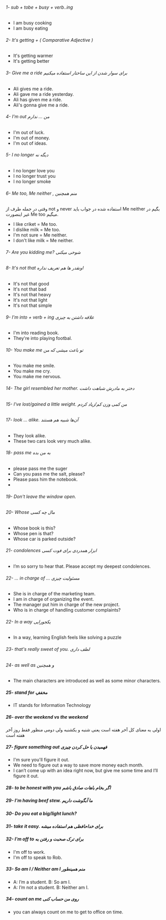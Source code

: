 ###### 1- sub + tobe + busy + verb..ing
- I am busy cooking
- I am busy eating

###### 2- It's getting + ( Comparative Adjective )
- It's getting warmer
- It's getting better

###### 3- Give me a ride برای سوار شدن از این ساختار استفاده میکنیم
- Ali gives me a ride.
- Ali gave me a ride yesterday.
- Ali has given me a ride.
- Ali's gonna give me a ride.

###### 4- I'm out من ... ندارم
- I'm out of luck.
- I'm out of money.
- I'm out of ideas.

###### 5- I no longer دیگه نه
-  I no longer love you
-  I no longer trust you
-  I no longer smoke

###### 6- Me too, Me neither , منم همچنین
وقتی در جمله طرف از not و never استفاده شده در جواب باید Me neither بگیم در غیر اینصورت Me too میگیم.
- I like criket =  Me too.
- I dislike milk =  Me too.
- I'm not sure = Me neither.
- I don't like milk = Me neither.

###### 7- Are you kidding me? شوخی میکنی

###### 8- It's not that اونقدر ها هم تعریف نداره
-  It's not that good
-  It's not that bad
-  It's not that heavy
-  It's not that light
-  It's not that simple

###### 9- I'm into + verb + ing علاقه داشتن به چیزی
- I'm into reading book.
- They're into playing footbal.

###### 10- You make me تو باعث میشی که من
- You make me smile.
- You make me cry.
- You make me nervous.

###### 14- The girl resembled her mother. دختر به مادرش شباهت داشت

###### 15- I've lost/gained a little weight. من کمی وزن کم/زیاد کردم

###### 17- look ... alike. آن‌ها شبیه هم هستند
- They look alike.
- These two cars look very much alike.

###### 18- pass me به من بده
- please pass me the suger
- Can you pass me the salt, please?
- Please pass him the notebook.
- 

###### 19- Don't leave the window open.

###### 20- Whose مال چه کسی
- Whose book is this?
- Whose pen is that?
- Whose car is parked outside?

###### 21- condolences ابزار همدردی برای فوت کسی
- I’m so sorry to hear that. Please accept my deepest condolences.

###### 22- ... in charge of  ... مسئولیت چیزی
- She is in charge of the marketing team.
- I am in charge of organizing the event.
- The manager put him in charge of the new project.
- Who is in charge of handling customer complaints?

###### 22- In a way یکجورایی
- In a way, learning English feels like solving a puzzle
###### 23- that's really sweet of you. لطف داری

###### 24- as well as و همچنین
- The main characters are introduced as well as some minor characters.

##### 25- stand for مخففِ
- IT stands for Information Technology

##### 26- over the weekend vs the weekend
اولی به معنای کل آخر هفته است یعنی شنبه و یکشنبه ولی دومی منظور فقط روز آخر هفته است

##### 27- figure something out فهمیدن یا حل کردن چیزی
- I'm sure you'll figure it out.
- We need to figure out a way to save more money each month.
- I can’t come up with an idea right now, but give me some time and I’ll figure it out.

##### 28- to be honest with you اگر بخام باهات صادق باشم

##### 29- I'm having beef stew. ما آبگوشت داریم

##### 30- Do you eat a big/light lunch?

##### 31- take it easy. برای خداحافظی هم استفاده میشه

##### 32- I'm off to برای ترک صحبت و رفتن به
- I'm off to work.
- I'm off to speak to Rob.

##### 33- So am I / Neither am I منم همینطور
-  A: I’m a student.   B: So am I.
-  A: I’m not a student.  B: Neither am I.

##### 34- count on me روی من حساب کنی
- you can always count on me to get to office on time.